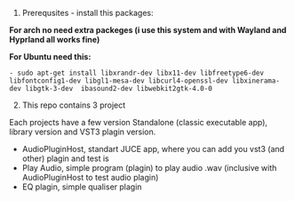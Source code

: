 1) Prerequsites - install this packages:

__For arch no need extra packeges (i use this system and with Wayland and Hyprland all works fine)__


__For Ubuntu need this:__

    - sudo apt-get install libxrandr-dev libx11-dev libfreetype6-dev libfontconfig1-dev libgl1-mesa-dev libcurl4-openssl-dev libxinerama-dev libgtk-3-dev  ibasound2-dev libwebkit2gtk-4.0-0

2) This repo contains 3 project 

Each projects have a few version Standalone (classic executable app), library version and VST3 plagin version.

- AudioPluginHost, standart JUCE app, where you can add you vst3 (and other) plagin and test is
- Play Audio, simple program (plagin) to play audio .wav (inclusive with AudioPluginHost to test audio plagin)
- EQ plagin, simple qualiser plagin